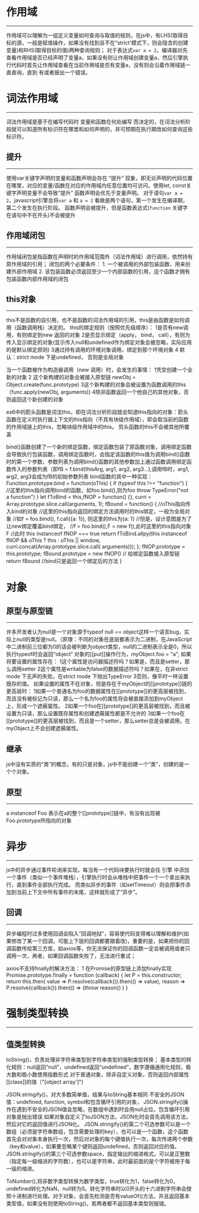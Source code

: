 # 作用域
--------------------------------------------------------------------------------
  作用域可以理解为一组定义变量如何查询与取值的规则，在js中，有LHS(取得目标的源，一般是赋值操作，如果没有找到且不在“strict'模式下，则会隐含的创建变量)和RHS(取得目标的值)两种查询规则；
  对于表达式`var a = 2`，编译器对先查看作用域是否已经声明了变量a，如果没有则让作用域创建变量a，然后引擎执行代码时首先让作用域查看在当前作用域是否有变量a，没有则会沿着作用域链一直查询，直到
有或者报出一个错误。

# 词法作用域
--------------------------------------------------------------------------------
  词法作用域是基于在编写代码时 变量和函数在何处编写 而决定的，在词法分析阶段就可以知道所有标识符在哪里和如何声明的，并可预期在执行期改如何查询这些标识符。

## 提升
--------------------------------------------------------------------------------
  使用var关键字声明的变量和函数声明会存在 “提升” 现象，即无论声明的代码位置在哪里，对应的变量/函数在对应的作用域内任意位置均可访问。使用let, const关键字声明变量不会导致“提升”
  函数声明会优先于变量声明。
   对于语句`var a = 2`，javascript引擎会将`var a` 和 `a = 2` 看做是两个语句，第一个发生在编译期，第二个发生在执行阶段。
  函数声明会被提升，但是函数表达式(`function` 关键字在语句中不在开头)不会被提升
  

## 作用域闭包
--------------------------------------------------------------------------------
作用域闭包是指函数在声明时的作用域范围外（词法作用域）进行调用，依然持有原作用域的引用；
  闭包的两个必要条件：
    1. 一个被调用的外部包装函数，用来创建外部作用域
    2. 该包装函数必须返回至少一个内部函数的引用，这个函数才拥有包装函数内部作用域的闭包

## this对象
--------------------------------------------------------------------------------
  this不是函数的自引用，也不是函数的词法作用域的引用，this是由函数是如何调用（函数调用栈）决定的。
  this的绑定规则（按照优先级顺序）：
    1是否有new调用，有则绑定到new 返回的对象
    2是否显示绑定（apply， bind， call），有则为传入显示绑定的对象(显示传入null和undefined作为绑定对象会被忽略，实际应用的是默认绑定原则)
    3通过持有调用的环境对象调用，绑定到那个环境对象
    4 默认：strict mode 下是undefined， 否则是全局对象

  当一个函数被作为构造器调用（new 调用）时，会发生的事情：
  1凭空创建一个全新的对象
  2 这个新构建的对象会被接入原型链 newObj = Object.create(func.prototype)
  3这个新构建的对象会被设置为函数调用的this（func.apply(newObj, arguments))
  4除非函数返回一个他自己的其他对象，否则返回这个新创建的对象

  es6中的箭头函数是词法this，即在词法分析阶段就会知道this指向的对象：箭头函数在定义时执行器上下文的this指向（不具有块级作用域），即会取当前的函数的作用域链上的this，忽略块级作用域中的this。 剪头函数的this不会被其他所覆盖

bind()函数创建了一个新的绑定函数，绑定函数包装了原函数对象，调用绑定函数会导致执行包装函数，调用绑定函数时，会指定该函数的this值为调用bind()函数时的第一个参数，参数列表为调用bind()函数的其他参数加上通过函数调用绑定函数传入的参数列表（即fB = f.bind(thisArg, arg1, arg2, arg3...),调用fB时，arg1, arg2, arg3会成为fB的初始参数列表
bind函数的其中一种实现：
Function.prototype.bind = function(oThis) {
    if (typeof this !== "function") { //这里的this指向调用bind的函数，如foo.bind(),则为foo
        throw TypeError("not a function")
    }
    let fToBind = this,fNOP = function() {},
        curri = Array.prototype.slice.call(arguments, 1);
        fBound = function() {
            //oThis指向传入bind的对象
            //这里的this指向返回的绑定方法调用时的this绑定，一般为全局对象
            //如f = foo.bind(), f.call({a: 1}), 则这里的this为{a: 1}
            //但是，设计意图是为了让new绑定覆盖bind绑定，
            //f = foo.bind(),F = new f(),此时这里的this指向对象F
            //此时 this instanceof fNOP === true
            return fToBind.allpy(this instanceof fNOP && oThis ? 
            this : oThis || window, curri.concat(Array.prototype.slice.call(
                arguments)));
        };
    fNOP.prototype = this.prototype;
    fBound.prototype = new fNOP() // 给绑定函数接入原型链
    return fBound    //bind只是返回一个绑定后的方法
}


# 对象

## 原型与原型链


--------------------------------------------------------------------------------
  许多开发者认为null是一个对象源于typeof null == object这样一个语言bug，实际上null的类型是null。（原理：不同的对象在底层都表示为二进制，在JavaScript中二进制前三位都为0的话会被判断为object类型，null的二进制表示全是0，所以执行typeof时会返回“object“
  对象的[[put]]操作行为，myObject.foo = "a", 如果将要设置的属性存在：
    1这个属性是访问器描述符吗？如果是，而且是setter，那么调用setter
    2这个属性是writable为false的数据描述符吗？如果在，在非strict mode 下无声的失败，在strict mode 下抛出TypeError
    3否则，像平时一样设置既存的值。
   如果设置的属性不在对象，但是存在于myObject的[[prototype]]链的更高层时：
     1如果一个普通名为foo的数据属性在[[prototype]]的更高层被找到， 而且没有被标记为只读，那么一个名为foo的属性将会被直接添加到myObject上，形成一个遮蔽属性。
     2如果一个foo在[[prototype]]的更高层被找到，而且被设置为只读，那么设置既存属性和创建遮蔽属性都是不允许的
     3如果一个foo在[[prototype]]的更高层被找到，而且是一个setter，那么setter总是会被调用，在myObject上不会创建遮蔽属性。


## 继承
js中没有实质的“类”的概念，有的只是对象，js中不能创建一个“类”，创建的是一个个对象。

## 原型
--------------------------------------------------------------------------------
  a instanceof Foo 表示在a的整个[[prototype]]链中，有没有出现被Foo.prototype所指向的对象




# 异步
--------------------------------------------------------------------------------
js中的异步通过事件轮询来实现，每当有一个代码块要执行时就会往 引擎 中添加一个事件（类似一个事件堆栈），引擎执行时会从堆栈中把事件一个一个拿出来执行，直到事件全部执行完成。
而类似异步的事件（如setTimeout）则会把事件添加到当前上下文中所有事件的末尾，这样就形成了“异步”。

## 回调
--------------------------------------------------------------------------------
异步编程时过多使用回调会陷入“回调地狱”，容易使代码变得难以理解和维护(如果修改了某一个回调，可能上下层的回调都要跟着改)，重要的是，如果把你的回调函数传给第三方库，如axios等，你无法保证你的回调函数一定会被调用或者只调用一次，再者，如果回调函数失败了，无法进行重试；

axios不支持finally的解决方法：
1 在Promise的原型链上添加finally实现
Promise.prototype.finally = function (callback) {
	let P = this.constructor;
	return this.then(
		value => P.resolve(callback()).then(() => value),
		reason => P.resolve(callback()).then(() => {throw reason})
		)
}

# 强制类型转换
--------------------------------------------------------------------------------
## 值类型转换
toString()，负责处理非字符串类型到字符串类型的强制类型转换；
基本类型的转化规则：null返回“null”，undefined返回“undefined”，数字遵循通用化规则，极大数和极小数使用指数形式
对于普通对象，除非自定义对象，否则返回内部属性[[class]]的值（"[object array']")

JSON.stringify()，对大多数简单值，结果与toString基本相同
不安全的JSON值：undefined, function, symbol和包含循环引用的对象， JSON.stringify()操作在遇到不安全的JSON值会忽略，在数组中遇到时会用null占位，包含循环引用对象是抛出错误
如果对象自定义了toJSON方法，JSON化时会首先调用该方法，然后对它的返回值进行JSON化。
JSON.stringify()的第二个可选参数可以是一个数组（必须是字符串数组，包含需要处理的key），也可以是一个函数，这个函数首先会对对象本身执行一次，然后对对象的每个键值执行一次，每次传递两个参数（key和value），如果要忽略某个键则返回undefined，否则返回对应的值。
JSON.stringify()的第三个可选参数space，指定输出的缩进格式。可以是正整数（指定每一级缩进的字符数），也可以是字符串，此时最前面的是个字符被用于每一级的缩进。

ToNumber(),将非数字类型转换为数字类型，true转化为1，false转化为0， undefined转化为NaN，null转为0。转化字符串时以0开头的十六进制字符串会按照十进制进行处理。对于对象，会首先检测是否有valueOf()方法，并且返回基本类型值，如果没有则使用toString()，若两者都不返回基本类型则报错。
